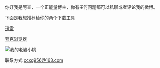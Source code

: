 你好我是阿查，一个正能量博主，你有任何问题都可以私聊或者评论我的微博。

下面是我想推荐给你的两个下载工具

[迅雷](https://dl.xunlei.com/#mod01)

[夸克浏览器](https://www.myquark.cn/)

![我的老婆小桃](https://z3.ax1x.com/2021/09/29/457kPH.jpg "桃乃木")

联系方式 [ccxg956@163.com](ccxg956@163.com)
